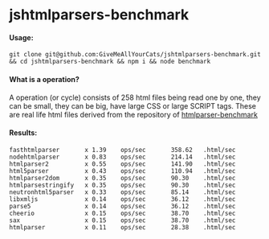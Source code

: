 # jshtmlparsers-benchmark

#### Usage:

`git clone git@github.com:GiveMeAllYourCats/jshtmlparsers-benchmark.git && cd jshtmlparsers-benchmark && npm i && node benchmark`

#### What is a operation?
A operation (or cycle) consists of 258 html files being read one by one, they can be small, they can be big, have large CSS or large SCRIPT tags. These are real life html files derived from the repository of [htmlparser-benchmark](https://github.com/AndreasMadsen/htmlparser-benchmark)

#### Results:

```
fasthtmlparser       x 1.39    ops/sec       358.62   .html/sec
nodehtmlparser       x 0.83    ops/sec       214.14   .html/sec
htmlparser2          x 0.55    ops/sec       141.90   .html/sec
html5parser          x 0.43    ops/sec       110.94   .html/sec
htmlparser2dom       x 0.35    ops/sec       90.30    .html/sec
htmlparsestringify   x 0.35    ops/sec       90.30    .html/sec
neutronhtml5parser   x 0.33    ops/sec       85.14    .html/sec
libxmljs             x 0.14    ops/sec       36.12    .html/sec
parse5               x 0.14    ops/sec       36.12    .html/sec
cheerio              x 0.15    ops/sec       38.70    .html/sec
sax                  x 0.15    ops/sec       38.70    .html/sec
htmlparser           x 0.11    ops/sec       28.38    .html/sec
```

